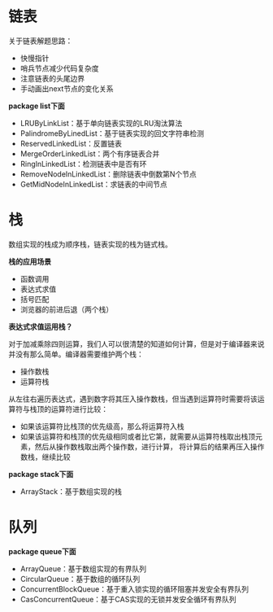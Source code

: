 
# 链表

关于链表解题思路：

- 快慢指针
- 哨兵节点减少代码复杂度
- 注意链表的头尾边界
- 手动画出next节点的变化关系

**package list下面**

- LRUByLinkList：基于单向链表实现的LRU淘汰算法
- PalindromeByLinedList：基于链表实现的回文字符串检测
- ReservedLinkedList：反置链表
- MergeOrderLinkedList：两个有序链表合并
- RingInLinkedList：检测链表中是否有环
- RemoveNodeInLinkedList：删除链表中倒数第N个节点
- GetMidNodeInLinkedList：求链表的中间节点

# 栈

数组实现的栈成为顺序栈，链表实现的栈为链式栈。

**栈的应用场景**

- 函数调用
- 表达式求值
- 括号匹配
- 浏览器的前进后退（两个栈）

**表达式求值运用栈？**

对于加减乘除四则运算，我们人可以很清楚的知道如何计算，但是对于编译器来说并没有那么简单。编译器需要维护两个栈：

- 操作数栈
- 运算符栈

从左往右遍历表达式，遇到数字将其压入操作数栈，但当遇到运算符时需要将该运算符与栈顶的运算符进行比较：

- 如果该运算符比栈顶的优先级高，那么将运算符入栈
- 如果该运算符和栈顶的优先级相同或者比它第，就需要从运算符栈取出栈顶元素，然后从操作数栈取出两个操作数，进行计算，
将计算后的结果再压入操作数栈，继续比较


**package stack下面**

- ArrayStack：基于数组实现的栈

# 队列


**package queue下面**

- ArrayQueue：基于数组实现的有界队列
- CircularQueue：基于数组的循环队列
- ConcurrentBlockQueue：基于重入锁实现的循环阻塞并发安全有界队列
- CasConcurrentQueue：基于CAS实现的无锁并发安全循环有界队列